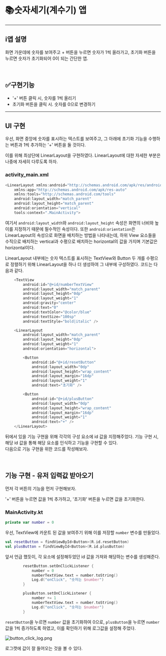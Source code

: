 <br>

<br>

# 📚숫자세기(계수기) 앱
---

## ℹ️앱 설명

화면 가운데에 숫자를 보여주고 + 버튼을 누르면 숫자가 1씩 올라가고, 초기화 버튼을 누르면 숫자가 초기화되어 0이 되는 간단한 앱.

<br>

## ✅구현기능

* '+' 버튼 클릭 시, 숫자를 1씩 올리기
* 초기화 버튼을 클릭 시. 숫자를 0으로 변경하기

---

## UI 구현

우선, 화면 중앙에 숫자를 표시하는 텍스트를 보여주고, 그 아래에 초기화 기능을 수행하는 버튼과 1씩 추가하는 '+' 버튼을 둘 것이다.

이를 위해 최상단에 LinearLayout을 구현하였다. LinearLayout에 대한 자세한 부분은 나중에 자세히 다루도록 하자.

### activity_main.xml

```kotlin
<LinearLayout xmlns:android="http://schemas.android.com/apk/res/android"
    xmlns:app="http://schemas.android.com/apk/res-auto"
    xmlns:tools="http://schemas.android.com/tools"
    android:layout_width="match_parent"
    android:layout_height="match_parent"
    android:orientation="vertical"
    tools:context=".MainActivity">
```

여기서 `android:layout_width`와 `android:layout_height` 속성은 화면의 너비와 높이를 지정하기 때문에 필수적인 속성이다.
또한 `android:orientation`은 LinearLayout의 속성으로 화면을 배치하는 방법을 나타내는데, 하위 View 요소들을 수직으로 배치하는 vertical과 수평으로 배치하는 horizontal의 값을 가지며 기본값은 horizontal이다.

LinearLayout 내부에는 숫자 텍스트를 표시하는 TextView와 Button 두 개를 수평으로 정렬하기 위해 LinearLayout을 하나 더 생성하여 그 내부에 구성하였다. 코드는 다음과 같다.

```kotlin
    <TextView
        android:id="@+id/numberTextView"
        android:layout_width="match_parent"
        android:layout_height="0dp"
        android:layout_weight="1"
        android:gravity="center"
        android:text="0"
        android:textColor="@color/blue"
        android:textSize="100sp"
        android:textStyle="bold|italic" />

    <LinearLayout
        android:layout_width="match_parent"
        android:layout_height="0dp"
        android:layout_weight="1"
        android:orientation="horizontal">

        <Button
            android:id="@+id/resetButton"
            android:layout_width="0dp"
            android:layout_height="wrap_content"
            android:layout_margin="16dp"
            android:layout_weight="1"
            android:text="초기화" />

        <Button
            android:id="@+id/plusButton"
            android:layout_width="0dp"
            android:layout_height="wrap_content"
            android:layout_margin="16dp"
            android:layout_weight="1"
            android:text="+" />
    </LinearLayout>
```

뒤에서 있을 기능 구현을 위해 각각의 구성 요소에 id 값을 지정해주었다. 기능 구현 시, 해당 id 값을 통해 해당 요소를 인식하고 기능을 구현할 수 있다. 
<br>
다음으로 기능 구현을 위한 코드를 작성해보자.

<br>

## 기능 구현 - 유저 입력값 받아오기

먼저 각 버튼의 기능을 먼저 구현해보자.

'+' 버튼을 누르면 값을 1씩 추가하고, '초기화' 버튼을 누르면 값을 초기화한다.

### MainActivity.kt

```kotlin
private var number = 0
```

우선, TextView에 카운트 된 값을 보여주기 위해 이를 저장할 `number` 변수를 만들었다.

```kotlin
val resetButton = findViewById<Button>(R.id.resetButton)
val plusButton = findViewById<Button>(R.id.plusButton)
```

앞서 언급 했듯이, 각 요소에 설정해두었던 id 값을 가져와 해당하는 변수를 생성해준다.

```kotlin
        resetButton.setOnClickListener {
            number = 0
            numberTextView.text = number.toString()
            Log.d("onClick", "숫자는 $number")
        }

        plusButton.setOnClickListener {
            number += 1
            numberTextView.text = number.toString()
            Log.d("onClick", "숫자는 $number")
        }
```

`resetButton`을 누르면 `number` 값을 초기화하여 0으로, `plusButton`을 누르면 `number` 값을 1씩 증가하도록 하였고, 이를 확인하기 위해 로그값을 설정해 주었다.

![button_click_log.png](assets/imges/fast_campus/part1/counting_number_app)

로그캣에 값이 잘 들어오는 것을 볼 수 있다.


